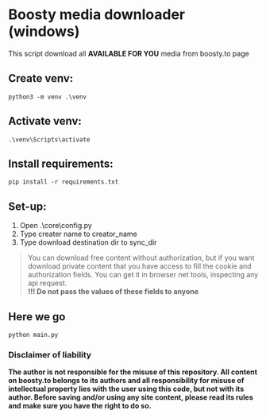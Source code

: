 # Boosty media downloader (windows)

This script download all **AVAILABLE FOR YOU** media from boosty.to page


## Create venv:
```shell
python3 -m venv .\venv
```

## Activate venv:
```shell
.\venv\Scripts\activate
```

## Install requirements:
```shell
pip install -r requirements.txt
```

## Set-up:
1. Open .\core\config.py
2. Type creater name to creator_name
3. Type download destination dir to sync_dir

> You can download free content without authorization, but if you want download private 
> content that you have access to fill the cookie and authorization fields. You can get it in
> browser net tools, inspecting any api request. <br>
> **!!! Do not pass the values of these fields to anyone**

## Here we go

```shell
python main.py
```

### Disclaimer of liability
**The author is not responsible for the misuse of this repository. All content on boosty.to belongs to its authors and all responsibility for misuse of intellectual property lies with the user using this code, but not with its author. Before saving and/or using any site content, please read its rules and make sure you have the right to do so.**
